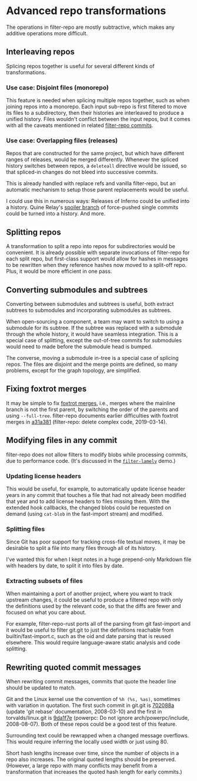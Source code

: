 # Advanced repo transformations

The operations in filter-repo are mostly subtractive, which makes any additive
operations more difficult.

## Interleaving repos

Splicing repos together is useful for several different kinds of
transformations.

### Use case: Disjoint files (monorepo)

This feature is needed when splicing multiple repos together, such as when
joining repos into a monorepo. Each input sub-repo is first filtered to move its
files to a subdirectory, then their histories are interleaved to produce a
unified history. Files wouldn't conflict between the input repos, but it comes
with all the caveats mentioned in related [filter-repo commits](./filter-repo.md#interleaving-repos).

### Use case: Overlapping files (releases)

Repos that are constructed for the same project, but which have different ranges
of releases, would be merged differently. Whenever the spliced history switches
between repos, a `deleteall` directive would be issued, so that spliced-in
changes do not bleed into successive commits.

This is already handled with replace refs and vanilla filter-repo, but an
automatic mechanism to setup those parent replacements would be useful.

I could use this in numerous ways: Releases of Inferno could be unified into a
history. Quine Relay's [spoiler branch](./git.md#use-case-quine-relay) of
force-pushed single commits could be turned into a history. And more.

## Splitting repos

A transformation to split a repo into repos for subdirectories would be
convenient. It is already possible with separate invocations of filter-repo for
each split repo, but first-class support would allow for hashes in messages
to be rewritten when they reference hashes now moved to a split-off repo. Plus,
it would be more efficient in one pass.

## Converting submodules and subtrees

Converting between submodules and subtrees is useful, both extract subtrees to
submodules and incorporating submodules as subtrees.

When open-sourcing a component, a team may want to switch to using a submodule
for its subtree. If the subtree was replaced with a submodule through the whole
history, it would have seamless integration. This is a special case of
splitting, except the out-of-tree commits for submodules would need to made
before the submodule head is bumped.

The converse, moving a submodule in-tree is a special case of splicing repos.
The files are disjoint and the merge points are defined, so many problems,
except for the graph topology, are simplified.

## Fixing foxtrot merges

It may be simple to fix [foxtrot merges](https://bit-booster.blogspot.com/2016/02/no-foxtrots-allowed.html),
i.e., merges where the mainline branch is not the first parent, by switching the
order of the parents and using `--full-tree`. filter-repo documents earlier
difficulties with foxtrot merges in [a31a381] (filter-repo: delete complex code,
2019-03-14).

[a31a381]: https://github.com/newren/git-filter-repo/commit/a31a381fb81fe3ec7169ee4fcaada8f75505e527

## Modifying files in any commit

filter-repo does not allow filters to modify blobs while processing commits, due
to performance code. (It's discussed in the [`filter-lamely`](https://github.com/newren/git-filter-repo/blob/main/contrib/filter-repo-demos/filter-lamely)
demo.)

### Updating license headers

This would be useful, for example, to automatically update license header years
in any commit that touches a file that had not already been modified that year
and to add license headers to files missing them. With the extended hook
callbacks, the changed blobs could be requested on demand (using `cat-blob` in
the fast-import stream) and modified.

### Splitting files

Since Git has poor support for tracking cross-file textual moves, it may be
desirable to split a file into many files through all of its history.

I've wanted this for when I kept notes in a huge prepend-only Markdown file with
headers by date, to split it into files by date.

### Extracting subsets of files

When maintaining a port of another project, where you want to track upstream
changes, it could be useful to produce a filtered repo with only the definitions
used by the relevant code, so that the diffs are fewer and focused on what you
care about.

For example, filter-repo-rust ports all of the parsing from git fast-import and
it would be useful to filter git.git to just the definitions reachable from
builtin/fast-import.c, such as the oid and date parsing that is reused
elsewhere. This would require language-aware static analysis and code splitting.

## Rewriting quoted commit messages

When rewriting commit messages, commits that quote the header line should be
updated to match.

Git and the Linux kernel use the convention of `%h (%s, %as)`, sometimes with
variation in quotation. The first such commit in git.git is [702088a] (update
'git rebase' documentation, 2008-03-10) and the first in torvalds/linux.git is
[9da1f7e] (powerpc: Do not ignore arch/powerpc/include, 2008-08-07). Both of
these repos could be a good test of this feature.

Surrounding text could be rewrapped when a changed message overflows. This would
require inferring the locally used width or just using 80.

Short hash lengths increase over time, since the number of objects in a repo
also increases. The original quoted lengths should be preserved. (However, a
large repo with many conflicts may benefit from a transformation that increases
the quoted hash length for early commits.)

[702088a]: https://git.kernel.org/pub/scm/git/git.git/commit/?id=702088afc680afef231d4a24bb5890f1d96a2cc9
[9da1f7e]: https://git.kernel.org/pub/scm/linux/kernel/git/torvalds/linux.git/commit/?id=9da1f7e69aa4545d45d3435865c56f1e67c4b26a

